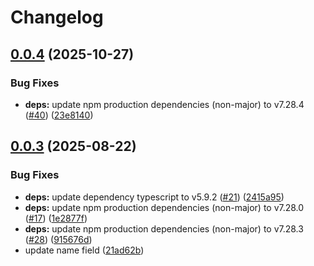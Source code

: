 # Changelog

## [0.0.4](https://github.com/taiyme/vite-plugin-jsx-prune-classname/compare/v0.0.3...v0.0.4) (2025-10-27)


### Bug Fixes

* **deps:** update npm production dependencies (non-major) to v7.28.4 ([#40](https://github.com/taiyme/vite-plugin-jsx-prune-classname/issues/40)) ([23e8140](https://github.com/taiyme/vite-plugin-jsx-prune-classname/commit/23e814099e3c2e3c2b03b7fbc9d248d50279b482))

## [0.0.3](https://github.com/taiyme/vite-plugin-jsx-prune-classname/compare/v0.0.2...v0.0.3) (2025-08-22)


### Bug Fixes

* **deps:** update dependency typescript to v5.9.2 ([#21](https://github.com/taiyme/vite-plugin-jsx-prune-classname/issues/21)) ([2415a95](https://github.com/taiyme/vite-plugin-jsx-prune-classname/commit/2415a957bd2ae041c2c683d80f1707e0b5d770a1))
* **deps:** update npm production dependencies (non-major) to v7.28.0 ([#17](https://github.com/taiyme/vite-plugin-jsx-prune-classname/issues/17)) ([1e2877f](https://github.com/taiyme/vite-plugin-jsx-prune-classname/commit/1e2877f3c9a270029c2d602a54199cd9e438eba6))
* **deps:** update npm production dependencies (non-major) to v7.28.3 ([#28](https://github.com/taiyme/vite-plugin-jsx-prune-classname/issues/28)) ([915676d](https://github.com/taiyme/vite-plugin-jsx-prune-classname/commit/915676da826912214ea44c8eddb73d63912caf65))
* update name field ([21ad62b](https://github.com/taiyme/vite-plugin-jsx-prune-classname/commit/21ad62ba0c9a82f1467c1d4a3c571ce59e0144dc))
